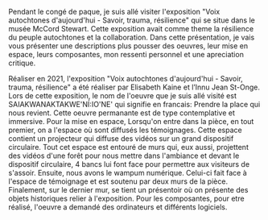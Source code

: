 Pendant le congé de paque, je suis allé visiter l'exposition "Voix autochtones d'aujourd'hui - Savoir, trauma, résilience" qui se situe dans le musée McCord Stewart. Cette exposition avait comme theme la résilience du peuple autochtones et la collaboration. Dans cette présentation, je vais vous présenter une descriptions plus pousser des oeuvres, leur mise en espace, leurs composantes, mon ressenti personnel et une apreciation critique.

Réaliser en 2021, l'exposition "Voix autochtones d'aujourd'hui - Savoir, trauma, résilience" a été réaliser par Elisabeth Kaine et l’Innu Jean St-Onge. Lors de cette exposition, le nom de l'oeuvre que je suis allé visité est SAIAKWANAKTAKWE'NÍ:IO'NE' qui signifie en francais: Prendre la place qui nous revient. Cette oeuvre permanante est de type contemplative et immersive. Pour la mise en espace, Lorsqu'on entre dans la pièce, en tout premier, on a l'espace où sont diffusés les témoignages. Cette espace contient un projecteur qui diffuse des vidéos sur un grand dispositif circulaire. Tout cet espace est entouré de murs qui, eux aussi, projettent des vidéos d'une forêt pour nous mettre dans l'ambiance et devant le dispositif circulaire, 4 bancs lui font face pour permettre aux visiteurs de s'assoir. Ensuite, nous avons le wampum numérique. Celui-ci fait face à l'espace de témoignage et est soutenu par deux murs de la pièce. Finalement, sur le dernier mur, se tient un présentoir où on présente des objets historiques relier à l'exposition. Pour les composantes, pour etre réalisé, l'oeuvre a demandé des ordinateurs et différents logiciels. 
